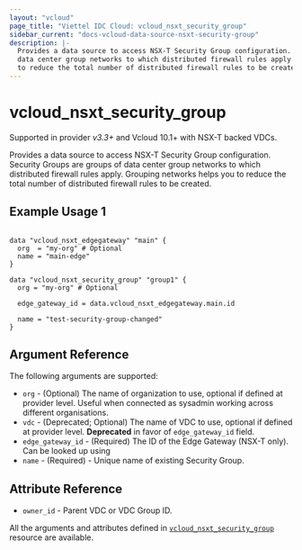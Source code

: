 ```yaml
---
layout: "vcloud"
page_title: "Viettel IDC Cloud: vcloud_nsxt_security_group"
sidebar_current: "docs-vcloud-data-source-nsxt-security-group"
description: |-
  Provides a data source to access NSX-T Security Group configuration. Security Groups are groups of
  data center group networks to which distributed firewall rules apply. Grouping networks helps you 
  to reduce the total number of distributed firewall rules to be created. 
---
```


# vcloud\_nsxt\_security\_group

Supported in provider *v3.3+* and Vcloud 10.1+ with NSX-T backed VDCs.

Provides a data source to access NSX-T Security Group configuration. Security Groups are groups of
data center group networks to which distributed firewall rules apply. Grouping networks helps you to
reduce the total number of distributed firewall rules to be created.

## Example Usage 1

```hcl

data "vcloud_nsxt_edgegateway" "main" {
  org  = "my-org" # Optional
  name = "main-edge"
}

data "vcloud_nsxt_security_group" "group1" {
  org = "my-org" # Optional

  edge_gateway_id = data.vcloud_nsxt_edgegateway.main.id

  name = "test-security-group-changed"
}
```

## Argument Reference

The following arguments are supported:

* `org` - (Optional) The name of organization to use, optional if defined at provider level. Useful
  when connected as sysadmin working across different organisations.
* `vdc` - (Deprecated; Optional) The name of VDC to use, optional if defined at provider level. **Deprecated**
  in favor of `edge_gateway_id` field.
* `edge_gateway_id` - (Required) The ID of the Edge Gateway (NSX-T only). Can be looked up using
* `name` - (Required)  - Unique name of existing Security Group.

## Attribute Reference
* `owner_id` - Parent VDC or VDC Group ID.
 
All the arguments and attributes defined in
[`vcloud_nsxt_security_group`](/providers/terraform-viettelidc/vcloud/latest/docs/resources/nsxt_security_group) resource are available.
